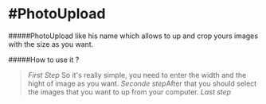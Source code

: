 #PhotoUpload
===========
#####PhotoUpload like his name which allows to up and crop yours images with the size as you want.

#####How to use it ? 
>*First Step* So it's really simple, you need to enter the width and the hight of image as you want.
>*Seconde step*After that you should select the images that you want to up from your computer.
>*Last step* 
